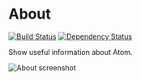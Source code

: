 # About

[![Build Status](https://travis-ci.org/mnquintana/atom-about.svg?branch=master)](https://travis-ci.org/mnquintana/atom-about)
[![Dependency Status](https://david-dm.org/mnquintana/atom-about.svg)](https://david-dm.org/mnquintana/atom-about)

Show useful information about Atom.

![About screenshot](https://raw.githubusercontent.com/mnquintana/atom-about/master/resources/about-atom.png)
